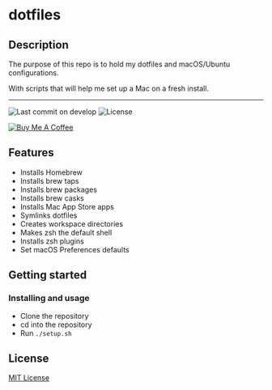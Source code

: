 # dotfiles

## Description

The purpose of this repo is to hold my dotfiles and macOS/Ubuntu configurations.

With scripts that will help me set up a Mac on a fresh install.

---

![Last commit on develop](https://badgen.net/github/last-commit/gordonpn/dotfiles)
![License](https://badgen.net/github/license/gordonpn/dotfiles)

[![Buy Me A Coffee](https://www.buymeacoffee.com/assets/img/custom_images/orange_img.png)](https://www.buymeacoffee.com/gordonpn)

## Features

- Installs Homebrew
- Installs brew taps
- Installs brew packages
- Installs brew casks
- Installs Mac App Store apps
- Symlinks dotfiles
- Creates workspace directories
- Makes zsh the default shell
- Installs zsh plugins
- Set macOS Preferences defaults

## Getting started

### Installing and usage

- Clone the repository
- cd into the repository
- Run `./setup.sh`

## License

[MIT License](./LICENSE)
